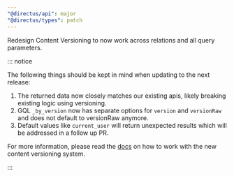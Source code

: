 ```yaml
---
"@directus/api": major
"@directus/types": patch
---
```


Redesign Content Versioning to now work across relations and all query parameters.

::: notice

The following things should be kept in mind when updating to the next release:
1. The returned data now closely matches our existing apis, likely breaking existing logic using versioning.
2. GQL `_by_version` now has separate options for `version` and `versionRaw` and does not default to versionRaw anymore.
3. Default values like `current_user` will return unexpected results which will be addressed in a follow up PR.

For more information, please read the [docs](TODO) on how to work with the new content versioning system.

:::
